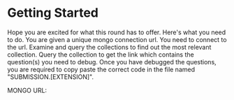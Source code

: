 # Getting Started
Hope you are excited for what this round has to offer. Here's what you need to do. You are given a unique mongo connection url.
You need to connect to the url. Examine and query the collections to find out the most relevant collection. 
Query the collection to get the link which contains the question(s) you need to debug. 
Once you have debugged the questions, you are required to copy paste the correct code in the file named "SUBMISSION.[EXTENSION]". 



MONGO URL: 
